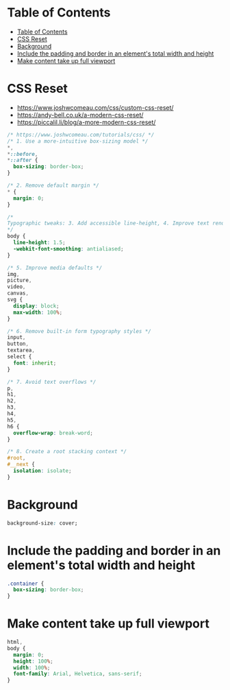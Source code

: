 # Table of Contents

- [Table of Contents](#table-of-contents)
- [CSS Reset](#css-reset)
- [Background](#background)
- [Include the padding and border in an element's total width and height](#include-the-padding-and-border-in-an-elements-total-width-and-height)
- [Make content take up full viewport](#make-content-take-up-full-viewport)

# CSS Reset

- https://www.joshwcomeau.com/css/custom-css-reset/
- https://andy-bell.co.uk/a-modern-css-reset/
- https://piccalil.li/blog/a-more-modern-css-reset/

```css
/* https://www.joshwcomeau.com/tutorials/css/ */
/* 1. Use a more-intuitive box-sizing model */
*,
*::before,
*::after {
  box-sizing: border-box;
}

/* 2. Remove default margin */
* {
  margin: 0;
}

/*
Typographic tweaks: 3. Add accessible line-height, 4. Improve text rendering
*/
body {
  line-height: 1.5;
  -webkit-font-smoothing: antialiased;
}

/* 5. Improve media defaults */
img,
picture,
video,
canvas,
svg {
  display: block;
  max-width: 100%;
}

/* 6. Remove built-in form typography styles */
input,
button,
textarea,
select {
  font: inherit;
}

/* 7. Avoid text overflows */
p,
h1,
h2,
h3,
h4,
h5,
h6 {
  overflow-wrap: break-word;
}

/* 8. Create a root stacking context */
#root,
#__next {
  isolation: isolate;
}
```

# Background

```css
background-size: cover;
```

# Include the padding and border in an element's total width and height

```css
.container {
  box-sizing: border-box;
}
```

# Make content take up full viewport

```css
html,
body {
  margin: 0;
  height: 100%;
  width: 100%;
  font-family: Arial, Helvetica, sans-serif;
}
```

